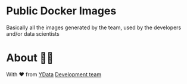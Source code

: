 # Public Docker Images

Basically all the images generated by the team, used by the developers and/or data scientists

# About 👯‍♂️

With ❤️ from [YData](https://ydata.ai) [Development team](mailto://developers@ydata.ai)
